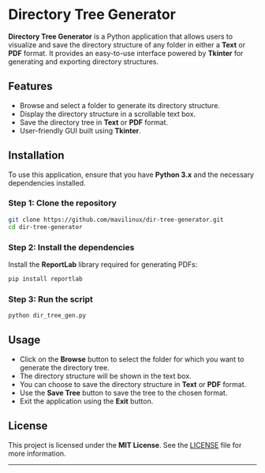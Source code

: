 # Directory Tree Generator

**Directory Tree Generator** is a Python application that allows users to visualize and save the directory structure of any folder in either a **Text** or **PDF** format. It provides an easy-to-use interface powered by **Tkinter** for generating and exporting directory structures.

## Features

- Browse and select a folder to generate its directory structure.
- Display the directory structure in a scrollable text box.
- Save the directory tree in **Text** or **PDF** format.
- User-friendly GUI built using **Tkinter**.

## Installation

To use this application, ensure that you have **Python 3.x** and the necessary dependencies installed.

### Step 1: Clone the repository

```bash
git clone https://github.com/mavilinux/dir-tree-generator.git
cd dir-tree-generator
```

### Step 2: Install the dependencies

Install the **ReportLab** library required for generating PDFs:

```bash
pip install reportlab
```

### Step 3: Run the script

```bash
python dir_tree_gen.py
```

## Usage

- Click on the **Browse** button to select the folder for which you want to generate the directory tree.
- The directory structure will be shown in the text box.
- You can choose to save the directory structure in **Text** or **PDF** format.
- Use the **Save Tree** button to save the tree to the chosen format.
- Exit the application using the **Exit** button.

## License

This project is licensed under the **MIT License**. See the [LICENSE](LICENSE) file for more information.

--- 
